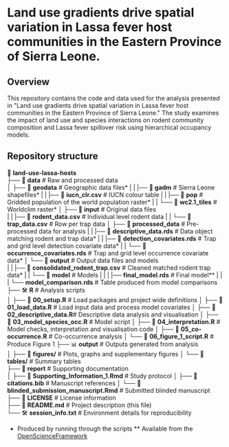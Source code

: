 # Land use gradients drive spatial variation in Lassa fever host communities in the Eastern Province of Sierra Leone.

## Overview

This repository contains the code and data used for the analysis presented in "Land use gradients drive spatial variation in Lassa fever host communities in the Eastern Province of Sierra Leone." The study examines the impact of land use and species interactions on rodent community composition and Lassa fever spillover risk using hierarchical occupancy models.

## Repository structure

📂 **land-use-lassa-hosts**  
├── 📂 **data**                     # Raw and processed data  
│   ├── 📂 **geodata**              # Geographic data files*
|   |   |── 📂  **gadm**            # Sierra Leone shapefiles*
|   |   |── 📄  **iucn_clr.csv**    # IUCN colour table
|   |   |── 📂  **pop**             # Gridded population of the world population raster*
|   |   └── 📂  **wc2.1_tiles**     # Worldclim raster*
│   ├── 📂 **input**                # Original data files  
|   |   |── 📄  **rodent_data.csv** # Individual level rodent data
|   |   └── 📄  **trap_data.csv**   # Row per trap data
│   ├── 📂 **processed_data**       # Pre-processed data for analysis 
|   |   |── 📄  **descriptive_data.rds** # Data object matching rodent and trap data*
|   |   |── 📄  **detection_covariates.rds** # Trap and grid level detection covariate data*
|   |   └── 📄  **occurrence_covariates.rds** # Trap and grid level occurrence covariate data*
│   └── 📂 **output**               # Output data files and models  
|   |   |── 📄  **consolidated_rodent_trap.csv** # Cleaned matched rodent trap data*
|   |   └── 📂  **model**           # Models
|   |   |   |── **final_model.rds** # Final model**
|   |   |   └── **model_comparison.rds**  # Table produced from model comparisons
├── 🛠️ **R**                        # Analysis scripts  
│   ├── 📄 **00_setup.R**           # Load packages and project wide definitions
│   ├── 📄 **01_load_data.R**       # Load input data and process model covariates
│   ├── 📄 **02_descriptive_data.R**# Descriptive data analysis and visualisation
│   ├── 📄 **03_model_species_occ.R** # Model script
│   ├── 📄 **04_interpretation.R**  # Model checks, interpretation and visualisation code
│   ├── 📄 **05_co-occurrence.R**   # Co-occurrence analysis
│   └── 📄 **06_figure_1_script.R** # Produce Figure 1
├── 📊 **output**                   # Outputs generated from analysis  
│   ├── 📂 **figures/**         # Plots, graphs and supplementary figures
│   └── 📂 **tables/**          # Summary tables  
├── 📂 **report**                # Supporting documentation  
│   ├── 📄 **Supporting_Information_1.Rmd** # Study protocol
│   ├── 📄 **citations.bib**    # Manuscript references
│   └── 📄 **blinded_submission_manuscript.Rmd**  # Submitted blinded manuscript
├── 📜 **LICENSE**              # License information  
├── 📄 **README.md**            # Project description (this file)  
└── 🛠️ **session_info.txt**     # Environment details for reproducibility  

* Produced by running through the scripts
** Available from the [OpenScienceFramework](https://osf.io/jbm6y/?view_only=8f32ac4d8659464ca468914b8f89ae99)


